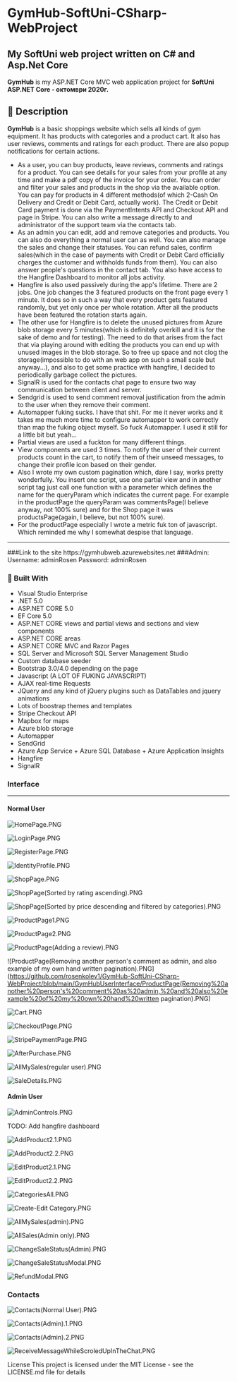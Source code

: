 # GymHub-SoftUni-CSharp-WebProject
## My SoftUni web project written on C# and Asp.Net Core 
**GymHub** is my ASP.NET Core MVC web application project for **SoftUni ASP.NET Core - октомври 2020г.**

## :pencil: Description
**GymHub** is a basic shoppings website which sells all kinds of gym equipment. It has products with categories and a product cart.
            It also has user reviews, comments and ratings for each product. There are also popup notifications for certain actions.
- As a user, you can buy products, leave reviews, comments and ratings for a product. You can see details for your sales from your profile at any time and make a pdf copy of the invoice for your order. You can order and filter your sales and products in the shop via the available option. You can pay for products in 4 different methods(of which 2-Cash On Delivery and Credit or Debit Card, actually work). The Credit or Debit Card payment is done via the PaymentIntents API and Checkout API and page in Stripe. You can also write a message directly to and administrator of the support team via the contacts tab.  
- As an admin you can edit, add and remove categories and products. You can also do everything a normal user can as well. You can also manage the sales and change their statuses. You can refund sales, confirm sales(which in the case of payments with Credit or Debit Card officially charges the customer and withholds funds from them). You can also answer people's questions in the contact tab. You also have access to the Hangfire Dashboard to monitor all jobs activity.
- Hangfire is also used passively during the app's lifetime. There are 2 jobs. One job changes the 3 featured products on the front page every 1 minute. It does so in such a way that every product gets featured randomly, but yet only once per whole rotation. After all the products have been featured the rotation starts again.
- The other use for Hangfire is to delete the unused pictures from Azure blob storage every 5 minutes(which is definitely overkill and it is for the sake of demo and for testing). The need to do that arises from the fact that via playing around with editing the products you can end up with unused images in the blob storage. So to free up space and not clog the storage(impossible to do with an web app on such a small scale but anyway...), and also to get some practice with hangfire, I decided to periodically garbage collect the pictures.
- SignalR is used for the contacts chat page to ensure two way communication between client and server.
- Sendgrid is used to send comment removal justification from the admin to the user when they remove their comment.
- Automapper fuking sucks. I have that shit. For me it never works and it takes me much more time to configure automapper to work correctly than map the fuking object myself. So fuck Automapper. I used it still for a little bit but yeah...
- Partial views are used a fuckton for many different things.
- View components are used 3 times. To notify the user of their current products count in the cart, to notify them of their unseed messages, to change their profile icon based on their gender.
- Also I wrote my own custom pagination which, dare I say, works pretty wonderfully. You insert one script, use one partial view and in another script tag just call one function with a parameter which defines the name for the queryParam which indicates the current page. For example in the productPage the queryParam was commentsPage(I believe anyway, not 100% sure) and for the Shop page it was productsPage(again, I believe, but not 100% sure).
- For the productPage especially I wrote a metric fuk ton of javascript. Which reminded me why I somewhat despise that language.
<hr/>
###Link to the site 
https://gymhubweb.azurewebsites.net
###Admin: 
Username: adminRosen
Password: adminRosen


### :hammer: Built With

- Visual Studio Enterprise
- .NET 5.0           
- ASP.NET CORE 5.0
- EF Core 5.0
- ASP.NET CORE views and partial views and sections and view components
- ASP.NET CORE areas
- ASP.NET CORE MVC and Razor Pages
- SQL Server and Microsoft SQL Server Management Studio
- Custom database seeder 
- Bootstrap 3.0/4.0 depending on the page
- Javascript (A LOT OF FUKING JAVASCRIPT)
- AJAX real-time Requests
- JQuery and any kind of jQuery plugins such as DataTables and jquery animations
- Lots of boostrap themes and templates
- Stripe Checkout API
- Mapbox for maps
- Azure blob storage
- Automapper 
- SendGrid
- Azure App Service + Azure SQL Database + Azure Application Insights
- Hangfire
- SignalR

<h3>Interface</h3>
<hr/>

#### Normal User
![HomePage.PNG](https://github.com/rosenkolev1/GymHub-SoftUni-CSharp-WebProject/blob/main/GymHubUserInterface/HomePage.PNG)

![LoginPage.PNG](https://github.com/rosenkolev1/GymHub-SoftUni-CSharp-WebProject/blob/main/GymHubUserInterface/LoginPage.PNG)

![RegisterPage.PNG](https://github.com/rosenkolev1/GymHub-SoftUni-CSharp-WebProject/blob/main/GymHubUserInterface/RegisterPage.PNG)

![IdentityProfile.PNG](https://github.com/rosenkolev1/GymHub-SoftUni-CSharp-WebProject/blob/main/GymHubUserInterface/IdentityProfile.PNG)

![ShopPage.PNG](https://github.com/rosenkolev1/GymHub-SoftUni-CSharp-WebProject/blob/main/GymHubUserInterface/ShopPage.PNG)

![ShopPage(Sorted by rating ascending).PNG](https://github.com/rosenkolev1/GymHub-SoftUni-CSharp-WebProject/blob/main/GymHubUserInterface/ShopPage(Sorted%20by%20rating%20ascending).PNG)

![ShopPage(Sorted by price descending and filtered by categories).PNG](https://github.com/rosenkolev1/GymHub-SoftUni-CSharp-WebProject/blob/main/GymHubUserInterface/ShopPage(Sorted%20by%20price%20descending%20and%20filtered%20by%20categories).PNG)

![ProductPage1.PNG](https://github.com/rosenkolev1/GymHub-SoftUni-CSharp-WebProject/blob/main/GymHubUserInterface/ProductPage1.PNG)

![ProductPage2.PNG](https://github.com/rosenkolev1/GymHub-SoftUni-CSharp-WebProject/blob/main/GymHubUserInterface/ProductPage2.PNG)

![ProductPage(Adding a review).PNG](https://github.com/rosenkolev1/GymHub-SoftUni-CSharp-WebProject/blob/main/GymHubUserInterface/ProductPage(Adding%20a%20review).PNG)

![ProductPage(Removing another person's comment as admin, and also example of my own hand written pagination).PNG](https://github.com/rosenkolev1/GymHub-SoftUni-CSharp-WebProject/blob/main/GymHubUserInterface/ProductPage(Removing%20another%20person's%20comment%20as%20admin,%20and%20also%20example%20of%20my%20own%20hand%20written pagination).PNG)

![Cart.PNG](https://github.com/rosenkolev1/GymHub-SoftUni-CSharp-WebProject/blob/main/GymHubUserInterface/Cart.PNG)

![CheckoutPage.PNG](https://github.com/rosenkolev1/GymHub-SoftUni-CSharp-WebProject/blob/main/GymHubUserInterface/CheckoutPage.PNG)

![StripePaymentPage.PNG](https://github.com/rosenkolev1/GymHub-SoftUni-CSharp-WebProject/blob/main/GymHubUserInterface/StripePaymentPage.PNG)

![AfterPurchase.PNG](https://github.com/rosenkolev1/GymHub-SoftUni-CSharp-WebProject/blob/main/GymHubUserInterface/AfterPurchase.PNG)

![AllMySales(regular user).PNG](https://github.com/rosenkolev1/GymHub-SoftUni-CSharp-WebProject/blob/main/GymHubUserInterface/AllMySales(regular%20user).PNG)

![SaleDetails.PNG](https://github.com/rosenkolev1/GymHub-SoftUni-CSharp-WebProject/blob/main/GymHubUserInterface/SaleDetails.PNG)

#### Admin User

![AdminControls.PNG](https://github.com/rosenkolev1/GymHub-SoftUni-CSharp-WebProject/blob/main/GymHubUserInterface/AdminControls.PNG)

TODO: Add hangfire dashboard

![AddProduct2.1.PNG](https://github.com/rosenkolev1/GymHub-SoftUni-CSharp-WebProject/blob/main/GymHubUserInterface/AddProduct2.1.PNG)

![AddProduct2.2.PNG](https://github.com/rosenkolev1/GymHub-SoftUni-CSharp-WebProject/blob/main/GymHubUserInterface/AddProduct2.2.PNG)

![EditProduct2.1.PNG](https://github.com/rosenkolev1/GymHub-SoftUni-CSharp-WebProject/blob/main/GymHubUserInterface/EditProduct2.1.PNG)

![EditProduct2.2.PNG](https://github.com/rosenkolev1/GymHub-SoftUni-CSharp-WebProject/blob/main/GymHubUserInterface/EditProduct2.2.PNG)

![CategoriesAll.PNG](https://github.com/rosenkolev1/GymHub-SoftUni-CSharp-WebProject/blob/main/GymHubUserInterface/CategoriesAll.PNG)

![Create-Edit Category.PNG](https://github.com/rosenkolev1/GymHub-SoftUni-CSharp-WebProject/blob/main/GymHubUserInterface/Create-Edit%20Category.PNG)

![AllMySales(admin).PNG](https://github.com/rosenkolev1/GymHub-SoftUni-CSharp-WebProject/blob/main/GymHubUserInterface/AllMySales(admin).PNG)

![AllSales(Admin only).PNG](https://github.com/rosenkolev1/GymHub-SoftUni-CSharp-WebProject/blob/main/GymHubUserInterface/AllSales(Admin%20only).PNG)

![ChangeSaleStatus(Admin).PNG](https://github.com/rosenkolev1/GymHub-SoftUni-CSharp-WebProject/blob/main/GymHubUserInterface/ChangeSaleStatus(Admin).PNG)

![ChangeSaleStatusModal.PNG](https://github.com/rosenkolev1/GymHub-SoftUni-CSharp-WebProject/blob/main/GymHubUserInterface/ChangeSaleStatusModal.PNG)

![RefundModal.PNG](https://github.com/rosenkolev1/GymHub-SoftUni-CSharp-WebProject/blob/main/GymHubUserInterface/RefundModal.PNG)

### Contacts

![Contacts(Normal User).PNG](https://github.com/rosenkolev1/GymHub-SoftUni-CSharp-WebProject/blob/main/GymHubUserInterface/Contacts(Normal%20User).PNG)

![Contacts(Admin).1.PNG](https://github.com/rosenkolev1/GymHub-SoftUni-CSharp-WebProject/blob/main/GymHubUserInterface/Contacts(Admin).1.PNG)

![Contacts(Admin).2.PNG](https://github.com/rosenkolev1/GymHub-SoftUni-CSharp-WebProject/blob/main/GymHubUserInterface/Contacts(Admin).2.PNG)

![ReceiveMessageWhileScroledUpInTheChat.PNG](https://github.com/rosenkolev1/GymHub-SoftUni-CSharp-WebProject/blob/main/GymHubUserInterface/ReceiveMessageWhileScroledUpInTheChat.PNG)

License This project is licensed under the MIT License - see the LICENSE.md file for details
